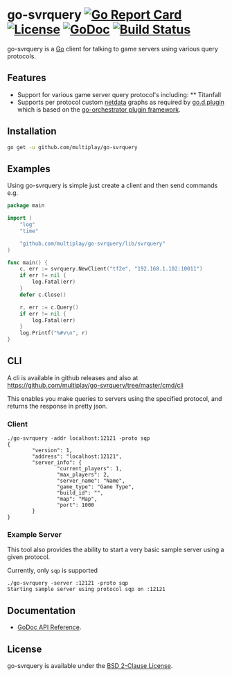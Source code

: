# go-svrquery [![Go Report Card](https://goreportcard.com/badge/github.com/multiplay/go-svrquery)](https://goreportcard.com/report/github.com/multiplay/go-svrquery) [![License](https://img.shields.io/badge/license-BSD-blue.svg)](https://github.com/multiplay/go-svrquery/blob/master/LICENSE) [![GoDoc](https://godoc.org/github.com/multiplay/go-svrquery?status.svg)](https://godoc.org/github.com/multiplay/go-svrquery) [![Build Status](https://travis-ci.org/multiplay/go-svrquery.svg?branch=master)](https://travis-ci.org/multiplay/go-svrquery)

go-svrquery is a [Go](http://golang.org/) client for talking to game servers using various query protocols.

Features
--------
* Support for various game server query protocol's including:
** Titanfall
* Supports per protocol custom [netdata](https://github.com/netdata/netdata) graphs as required by [go.d.plugin](https://github.com/netdata/go.d.plugin) which is based on the [go-orchestrator plugin framework](https://github.com/netdata/go-orchestrator).

Installation
------------
```sh
go get -u github.com/multiplay/go-svrquery
```

Examples
--------

Using go-svrquery is simple just create a client and then send commands e.g.
```go
package main

import (
	"log"
	"time"

	"github.com/multiplay/go-svrquery/lib/svrquery"
)

func main() {
	c, err := svrquery.NewClient("tf2e", "192.168.1.102:10011")
	if err != nil {
		log.Fatal(err)
	}
	defer c.Close()

	r, err := c.Query()
	if err != nil {
		log.Fatal(err)
	}
	log.Printf("%#v\n", r)
}
```

CLI
-------------
A cli is available in github releases and also at https://github.com/multiplay/go-svrquery/tree/master/cmd/cli

This enables you make queries to servers using the specified protocol, and returns the response in pretty json.

### Client

```
./go-svrquery -addr localhost:12121 -proto sqp
{
        "version": 1,
        "address": "localhost:12121",
        "server_info": {
                "current_players": 1,
                "max_players": 2,
                "server_name": "Name",
                "game_type": "Game Type",
                "build_id": "",
                "map": "Map",
                "port": 1000
        }
}
```

### Example Server

This tool also provides the ability to start a very basic sample server using a given protocol.

Currently, only `sqp` is supported

```
./go-svrquery -server :12121 -proto sqp
Starting sample server using protocol sqp on :12121
```

Documentation
-------------
- [GoDoc API Reference](http://godoc.org/github.com/multiplay/go-svrquery).

License
-------
go-svrquery is available under the [BSD 2-Clause License](https://opensource.org/licenses/BSD-2-Clause).
```

